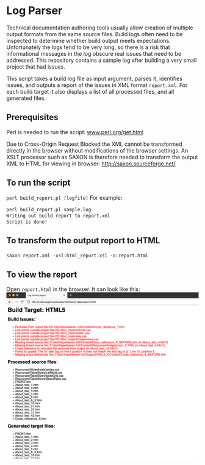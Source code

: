 # Log Parser

Technical documentation authoring tools usually allow creation of multiple output formats from the same source files.
Build logs often need to be inspected to determine whether build output meets expectations.
Unfortunately the logs tend to be very long, so there is a risk that informational messages in the
log obscure real issues that need to be addressed.
This repository contains a sample log after building a very small project that had issues.

This script takes a build log file as input argument, parses it, identifies issues,
and outputs a report of the issues in XML format `report.xml`. For each build target it
also displays a list of all processed files, and all generated files.

## Prerequisites
Perl is needed to run the script: www.perl.org/get.html

Due to Cross-Origin Request Blocked the XML cannot be transformed directly in the browser without
modifications of the browser settings. An XSLT processor such as SAXON is therefore needed to transform the output
XML to HTML for viewing in browser: http://saxon.sourceforge.net/

## To run the script
`perl build_report.pl [logfile]`
For example:
```
perl build_report.pl sample.log
Writing out build report to report.xml
Script is done!
```

## To transform the output report to HTML
`saxon report.xml -xsl:html_report.xsl -o:report.html`

## To view the report
Open `report.html` in the browser. It can look like this:
![Example report](example_report.png)
